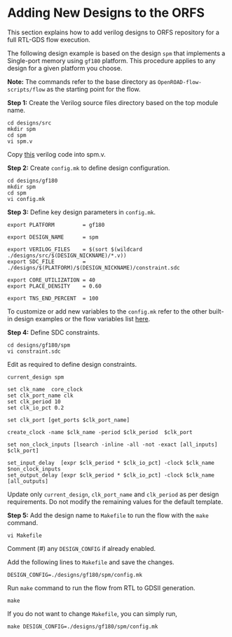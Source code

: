 # Adding New Designs to the ORFS

This section explains how to add  verilog designs to ORFS
repository for a full RTL-GDS flow execution.

The following design example is based on the design `spm` that
implements a Single-port memory using `gf180` platform. This
procedure  applies to any design for a given platform you choose.

**Note:** The commands refer to the base directory as
`OpenROAD-flow-scripts/flow` as the starting point for the flow.

**Step 1:** Create the Verilog source files directory based on
the top module name.

``` shell
cd designs/src
mkdir spm
cd spm
vi spm.v
```

Copy [this](https://raw.githubusercontent.com/The-OpenROAD-Project/OpenLane/master/designs/spm/src/spm.v)
verilog code into spm.v.

**Step 2:** Create `config.mk` to define design configuration.

``` shell
cd designs/gf180
mkdir spm
cd spm
vi config.mk
```

**Step 3:** Define key design parameters in `config.mk`.

```
export PLATFORM         = gf180

export DESIGN_NAME      = spm

export VERILOG_FILES    = $(sort $(wildcard ./designs/src/$(DESIGN_NICKNAME)/*.v))
export SDC_FILE         = ./designs/$(PLATFORM)/$(DESIGN_NICKNAME)/constraint.sdc

export CORE_UTILIZATION = 40
export PLACE_DENSITY    = 0.60

export TNS_END_PERCENT  = 100
```

To customize or add new variables to the `config.mk` refer to the
other built-in design examples or the flow variables list [here](./FlowVariables.md).

**Step 4:** Define SDC constraints.

``` shell
cd designs/gf180/spm
vi constraint.sdc
```

Edit as required to define design constraints.

```
current_design spm

set clk_name  core_clock
set clk_port_name clk
set clk_period 10
set clk_io_pct 0.2

set clk_port [get_ports $clk_port_name]

create_clock -name $clk_name -period $clk_period  $clk_port

set non_clock_inputs [lsearch -inline -all -not -exact [all_inputs] $clk_port]

set_input_delay  [expr $clk_period * $clk_io_pct] -clock $clk_name $non_clock_inputs
set_output_delay [expr $clk_period * $clk_io_pct] -clock $clk_name [all_outputs]
```

Update only `current_design`, `clk_port_name` and `clk_period` as
per design requirements. Do not modify the remaining values for the
default template.

**Step 5:** Add the design name to `Makefile` to run the flow
with the `make` command.

``` shell
vi Makefile
```

Comment (#) any `DESIGN_CONFIG` if already enabled.

Add the following lines to `Makefile` and save the changes.
``` 
DESIGN_CONFIG=./designs/gf180/spm/config.mk
```

Run `make` command to run the flow from RTL to GDSII generation.

``` shell
make
```

If you do not want to change `Makefile`, you can simply run,

``` shell
make DESIGN_CONFIG=./designs/gf180/spm/config.mk
```
